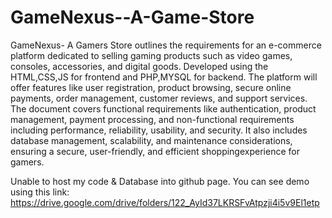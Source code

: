 # GameNexus--A-Game-Store

GameNexus- A Gamers Store outlines the requirements for an e-commerce platform dedicated to selling gaming products such as video games, consoles, accessories, and digital goods. Developed using the HTML,CSS,JS for frontend and PHP,MYSQL for backend. The platform will offer features like user registration, product browsing, secure online payments, order management, customer reviews, and support services. The document covers functional requirements like authentication, product management, payment processing, and non-functional requirements including performance, reliability, usability, and security. It also includes database management, scalability, and maintenance considerations, ensuring a secure, user-friendly, and efficient shoppingexperience for gamers.


Unable to host my code & Database into github page. You can see demo using this link: https://drive.google.com/drive/folders/122_AyId37LKRSFvAtpzji4i5v9El1etp
